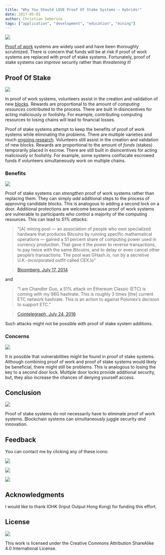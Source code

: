 ```yaml
---
title: "Why You Should LOVE Proof Of Stake Systems — Hybrids!"
date: 2017-05-01
author: Christian Seberino
tags: ["application", "development", "education", "mining"]
---
```


![](./0TCSJ3Q0BMHx5tF8E.jpg)

[Proof of
work](https://steemit.com/etc/@cseberino/let-s-admit-blockchains-are-weird-an-introduction-to-the-strangeness)
systems are widely used and have been thoroughly scrutinized. There is concern
that funds will be at risk if proof of work systems are replaced with proof of
stake systems. Fortunately, proof of stake systems can *improve* security rather
than *threatening* it!

## Proof Of Stake

![](./0mf8PsX4EY9YMwj61.jpg)

In proof of work systems, volunteers assist in the creation and validation of
new
[blocks](https://medium.com/@cseberino/ethereum-classic-blocks-explained-the-three-categories-33b20785013c).
Rewards are proportional to the amount of *computing resources* contributed to
the process. There are built in disincentives for acting maliciously or
foolishly. For example, contributing computing resources to losing chains will
lead to financial losses.

Proof of stake systems attempt to keep the benefits of proof of work systems
while eliminating the problems. There are multiple varieties and much [ongoing
research](http://eprint.iacr.org/2017/232.pdf). Volunteers still assist in the
creation and validation of new blocks. Rewards are proportional to the amount of
*funds* (stakes) temporarily placed in escrow. There are still built in
disincentives for acting maliciously or foolishly. For example, some systems
confiscate escrowed funds if volunteers simultaneously work on multiple chains.

### Benefits

![](./0o3cDS0DXPCsQa75m.jpg)

Proof of stake systems can *strengthen* proof of work systems rather than
replacing them. They can simply *add* additional steps to the process of
approving candidate blocks. This is analogous to adding a second lock on a door.
Additional protections are welcome because proof of work systems are vulnerable
to participants who control a majority of the computing resources. This can lead
to *51% attacks*:

> "[A] mining pool — an association of people who own specialized hardware that
> produces Bitcoins by running specific mathematical operations — gained a 51
percent share of computing power used in currency production. That gave it the
power to reverse transactions, to pay twice with the same Bitcoins, and to delay
or even cancel other people’s transactions. The pool was GHash.io, run by a
secretive U.K.-incorporated outfit called CEX.io"

> [Bloomberg, July 17,
> 2014](https://www.bloomberg.com/view/articles/2014-07-17/trust-will-kill-bitcoin)

and

> "I am Chandler Guo, a 51% attack on Ethereum Classic (ETC) is coming with my
> 98G hashrate. This is roughly 3 times [the] current ETC network hashrate. This
is an action to against Poloniex’s decision to support ETC."

> [Cointelegraph, July 24,
> 2016](https://cointelegraph.com/news/realm-of-ethereum-splits-into-two-coins-volume-hashrate-of-etc-surges)

Such attacks might not be possible with proof of stake system additions.

### Concerns

![](./0O_ngdM_tp4uzOFvA.jpg)

It is possible that vulnerabilities might be found in proof of stake systems.
Although combining proof of work and proof of stake systems would likely be
beneficial, there might still be problems. This is analogous to losing the key
to a second door lock. Multiple door locks provide additional security, but,
they also increase the chances of denying yourself access.

## Conclusion

![](./0DOkdlqd73UHBDWZj.png)

Proof of stake systems do not necessarily have to eliminate proof of work
systems. Blockchain systems can simultaneously juggle security *and* innovation.

## Feedback

You can contact me by clicking any of these icons:

![](./0cB1Yj6Xct58IQ8vE.png)

![](./0ofPrim7g7Z4s8MyC.png)

![](./0pInE9rfjbCmZujdP.png)

## Acknowledgments

I would like to thank IOHK (Input Output Hong Kong) for funding this effort.

## License

![](./0GohSlN8oSGd-FcXX.png)

This work is licensed under the Creative Commons Attribution ShareAlike 4.0
International License.
